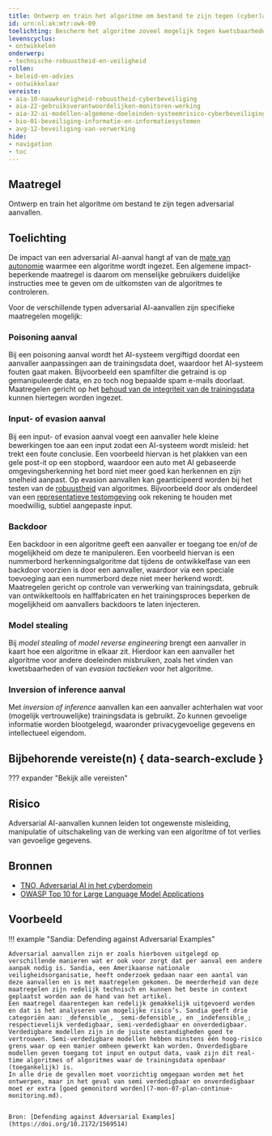 ```yaml
---
title: Ontwerp en train het algoritme om bestand te zijn tegen (cyber)aanvallen
id: urn:nl:ak:mtr:owk-09
toelichting: Bescherm het algoritme zoveel mogelijk tegen kwetsbaarheden van adversarial AI-aanvallen. 
levenscyclus:
- ontwikkelen
onderwerp:
- technische-robuustheid-en-veiligheid
rollen:
- beleid-en-advies
- ontwikkelaar
vereiste:
- aia-10-nauwkeurigheid-robuustheid-cyberbeveiliging
- aia-22-gebruiksverantwoordelijken-monitoren-werking
- aia-32-ai-modellen-algemene-doeleinden-systeemrisico-cyberbeveiliging
- bio-01-beveiliging-informatie-en-informatiesystemen
- avg-12-beveiliging-van-verwerking
hide:
- navigation
- toc
---
```


<!-- Let op! onderstaande regel met 'tags' niet weghalen! Deze maakt automatisch de knopjes op basis van de metadata  -->
<!-- tags -->

## Maatregel
Ontwerp en train het algoritme om bestand te zijn tegen adversarial aanvallen.

## Toelichting
De impact van een adversarial AI-aanval hangt af van de [mate van autonomie](../ai-verordening.md#ai-systeem) waarmee een algoritme wordt ingezet. 
Een algemene impact-beperkende maatregel is daarom om menselijke gebruikers duidelijke instructies mee te geven om de uitkomsten van de algoritmes te controleren.

Voor de verschillende typen adversarial AI-aanvallen zijn specifieke maatregelen mogelijk: 

### Poisoning aanval
Bij een poisoning aanval wordt het AI-systeem vergiftigd doordat een aanvaller aanpassingen aan de trainingsdata doet, waardoor het AI-systeem fouten gaat maken. 
Bijvoorbeeld een spamfilter die getraind is op gemanipuleerde data, en zo toch nog bepaalde spam e-mails doorlaat. 
Maatregelen gericht op het [behoud van de integriteit van de trainingsdata](3-dat-10-datamanipulatie.md) kunnen hiertegen worden ingezet.

### Input- of evasion aanval
Bij een input- of evasion aanval voegt een aanvaller hele kleine bewerkingen toe aan een input zodat een AI-systeem wordt misleid: het trekt een foute conclusie. 
Een voorbeeld hiervan is het plakken van een gele post-it op een stopbord, waardoor een auto met AI gebaseerde omgevingsherkenning het bord niet meer goed kan herkennen en zijn snelheid aanpast. 
Op evasion aanvallen kan geanticipeerd worden bij het testen van de [robuustheid](2-owp-33-technische-interventies-robuustheid.md) van algoritmes. Bijvoorbeeld door als onderdeel van een [representatieve testomgeving](5-ver-04-representatieve-testomgeving.md) ook rekening te houden met moedwillig, subtiel aangepaste input.

### Backdoor
Een backdoor in een algoritme geeft een aanvaller er toegang toe en/of de mogelijkheid om deze te manipuleren. 
Een voorbeeld hiervan is een nummerbord herkenningsalgoritme dat tijdens de ontwikkelfase van een backdoor voorzien is door een aanvaller, waardoor via een speciale toevoeging aan een nummerbord deze niet meer herkend wordt. 
Maatregelen gericht op controle van verwerking van trainingsdata, gebruik van ontwikkeltools en halffabricaten en het trainingsproces beperken de mogelijkheid om aanvallers backdoors te laten injecteren.

### Model stealing
Bij *model stealing* of *model reverse engineering* brengt een aanvaller in kaart hoe een algoritme in elkaar zit. 
Hierdoor kan een aanvaller het algoritme voor andere doeleinden misbruiken, zoals het vinden van kwetsbaarheden of van *evasion tactieken* voor het algoritme.

### Inversion of inference aanval
Met *inversion of inference* aanvallen kan een aanvaller achterhalen wat voor (mogelijk vertrouwelijke) trainingsdata is gebruikt. 
Zo kunnen gevoelige informatie worden blootgelegd, waaronder privacygevoelige gegevens en intellectueel eigendom.

## Bijbehorende vereiste(n) { data-search-exclude }
??? expander "Bekijk alle vereisten"
    <!-- list_vereisten_on_maatregelen_page -->

## Risico
Adversarial AI-aanvallen kunnen leiden tot ongewenste misleiding, manipulatie of uitschakeling van de werking van een algoritme of tot verlies van gevoelige gegevens.

## Bronnen
- [TNO, Adversarial AI in het cyberdomein](https://publications.tno.nl/publication/34640579/Mf1Fda/TNO-2023-R10292.pdf)
- [OWASP Top 10 for Large Language Model Applications](https://owasp.org/www-project-top-10-for-large-language-model-applications/)

## Voorbeeld
<!-- Voeg hier een voorbeeld toe, door er bijvoorbeeld naar te verwijzen -->

!!! example "Sandia: Defending against Adversarial Examples"
    
    Adversarial aanvallen zijn er zoals hierboven uitgelegd op verschillende manieren wat er ook voor zorgt dat per aanval een andere aanpak nodig is. Sandia, een Amerikaanse nationale veiligheidsorganisatie, heeft onderzoek gedaan naar een aantal van deze aanvallen en is met maatregelen gekomen. De meerderheid van deze maatregelen zijn redelijk technisch en kunnen het beste in context geplaatst worden aan de hand van het artikel.
    Een maatregel daarentegen kan redelijk gemakkelijk uitgevoerd worden en dat is het analyseren van mogelijke risico’s. Sandia geeft drie categoriën aan: _defensible_, _semi-defensible_, en _indefensible_; respectievelijk verdedigbaar, semi-verdedigbaar en onverdedigbaar. Verdedigbare modellen zijn in de juiste omstandigheden goed te vertrouwen. Semi-verdedigbare modellen hebben minstens één hoog-risico grens waar op een manier omheen gewerkt kan worden. Onverdedigbare modellen geven toegang tot input en output data, vaak zijn dit real-time algoritmes of algoritmes waar de trainingsdata openbaar (toegankelijk) is.
    In alle drie de gevallen moet voorzichtig omgegaan worden met het ontwerpen, maar in het geval van semi verdedigbaar en onverdedigbaar moet er extra [goed gemonitord worden](7-mon-07-plan-continue-monitoring.md).
    
    
    Bron: [Defending against Adversarial Examples](https://doi.org/10.2172/1569514)

